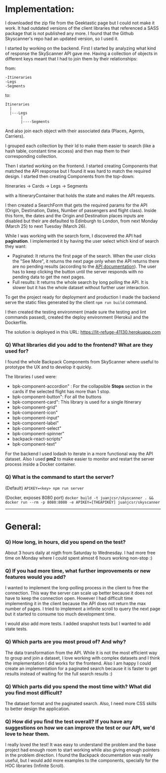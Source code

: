 # Implementation:

I downloaded the zip file from the Geektastic page but I could not make it work.
It had outdated versions of the client libraries that referenced a SASS package that is not published any more. I found that the Github Skyscanner's repo had an updated version, so I used it.

I started by working on the backend. First I started by analyzing what kind of 
response the SkyScanner API gave me.  Having a collection of objects in different keys meant that I had to join them by their relationships:

from:
```
-Itineraries
-Legs
-Segments
```

to:

```
Itineraries 
  |
  |---Legs
       |
       |----Segments
```
And also join each object with their associated data (Places, Agents, Carriers).

I grouped each collection by their Id to make them easier to search (like a hash table, constant time access) and then map them to their corresponding collection.

Then I started working on the frontend. I started creating Components that matched the API response but I found it was hard to match the required design. I started then creating Components from the top-down: 

Itineraries -> Cards -> Legs -> Segments

with a ItineraryContainer that holds the state and makes the API requests.

I then created a SearchForm that gets the required params for the API (Origin, Destination, Dates, Number of passengers and flight class). Inside this form, the dates and the Origin and Destination places inputs are disabled but their are defaulted to Edinburgh to London, from next Monday (March 25) to next Tuesday (March 26).

While I was working with the search form, I discovered the API had **pagination**. I implemented it by having the user select which kind of search they want:

* Paginated: It returns the first page of the search.  When the user clicks the "See More", it returns the next page only when the API returns there are no pending results (according to the [API documentation](https://skyscanner.github.io/slate/#polling-the-results)). The user has to keep clicking the button until the server responds with no pending data to get the next pages.
* Full results: It returns the whole search by long polling the API. It is slower but it has the whole dataset without further user interaction.

To get the project ready for deployment and production I made the backend serve the static files generated by the client `npm run build` command. 

I then created the testing environment (made sure the testing and lint commands passed), created the deploy environment (Heroku) and the Dockerfile.

The solution is deployed in this URL: https://lit-refuge-41130.herokuapp.com


### Q) What libraries did you add to the frontend? What are they used for?

I found the whole Backpack Components from SkyScanner where useful to prototype the UX and to develop it quickly.

The libraries I used were:

* bpk-component-accordion" : For the collapsible **Stops** section in the cards if the selected flight has more than 1 stop.
* bpk-component-button": For all the buttons
* bpk-component-card": This library is used for a single Itinerary
* bpk-component-grid"
* bpk-component-icon"
* bpk-component-input"
* bpk-component-label"
* bpk-component-select"
* bpk-component-spinner"
* backpack-react-scripts"
* bpk-component-text"

For the backend I used lodash to iterate in a more functional way the API dataset. Also I used **pm2** to make easier to monitor and restart the server process inside a Docker container.
 
### Q) What is the command to start the server?

(Default) `APIKEY=<key> npm run server`

(Docker, exposes 8080 port) `docker build -t juanjcsr/skyscanner . && docker run --rm -p 8080:8080 -e APIKEY=[THEAPIKEY] juanjcsr/skyscanner`

---

# General:

### Q) How long, in hours, did you spend on the test?

About 3 hours daily at nigth from Saturday to Wednesday.  I had more free time on Monday where I could spent almost 6 hours working non-stop :)  

### Q) If you had more time, what further improvements or new features would you add?

I wanted to implement the long-polling process in the client to free the connection. This way the server can scale up better because it does not have to keep the connection open.  However I had difficult time implementing it in the client because the API does not return the max number of pages. I tried to implement a infinite scroll to query the next page but it started to consume too much development time.

I would also add more tests. I added snapshot tests but I wanted to add state tests.

### Q) Which parts are you most proud of? And why?

The data transformation from the API. While it is not the most efficient way to group and join a dataset, I love working with complex datasets and I think the implementation I did works for the frontend.  Also I am happy I could create an implementation for a paginated search because it is faster to get results instead of waiting for the full search results :)

### Q) Which parts did you spend the most time with? What did you find most difficult?

The dataset format and the paginated search.  Also, I need more CSS skills to better design the application.

### Q) How did you find the test overall? If you have any suggestions on how we can improve the test or our API, we'd love to hear them.

I really loved the test! It was easy to understand the problem and the base project had enough room to start working while also giving enough pointers in the problem direction.  I found the Backpack documentation was really useful, but I would add more examples to the components, specially for the HOC libraries (Infinite Scroll).

